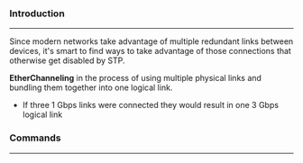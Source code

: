 ### Introduction
---
Since modern networks take advantage of multiple redundant links between devices, it's smart to find ways to take advantage of those connections that otherwise get disabled by STP.

**EtherChanneling** in the process of using multiple physical links and bundling them together into one logical link.
- If three 1 Gbps links were connected they would result in one 3 Gbps logical link

### Commands
---

